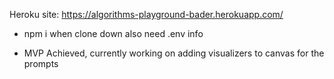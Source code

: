 Heroku site: https://algorithms-playground-bader.herokuapp.com/

- npm i when clone down also need .env info

- MVP Achieved, currently working on adding visualizers to canvas for the prompts









